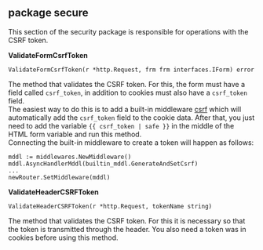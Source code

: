 ## package secure
This section of the security package is responsible for operations with the CSRF token.

__ValidateFormCsrfToken__
```
ValidateFormCsrfToken(r *http.Request, frm frm interfaces.IForm) error
```
The method that validates the CSRF token. For this, the form must have a field called ``csrf_token``, in addition to cookies
must also have a ``csrf_token`` field.<br>
The easiest way to do this is to add a built-in middleware [csrf](https://github.com/uwine4850/foozy/blob/master/docs/en/builtin/builtin_mddl/csrf.md) which will automatically add the ``csrf_token`` field to the cookie data.
After that, you just need to add the variable ``{{ csrf_token | safe }}`` in the middle of the HTML form variable and run this method.<br>
Connecting the built-in middleware to create a token will happen as follows:
```
mddl := middlewares.NewMiddleware()
mddl.AsyncHandlerMddl(builtin_mddl.GenerateAndSetCsrf)
...
newRouter.SetMiddleware(mddl)
```

__ValidateHeaderCSRFToken__
```
ValidateHeaderCSRFToken(r *http.Request, tokenName string)
```
The method that validates the CSRF token. For this it is necessary 
so that the token is transmitted through the header. You also need a token 
was in cookies before using this method.